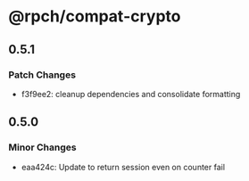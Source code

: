 # @rpch/compat-crypto

## 0.5.1

### Patch Changes

- f3f9ee2: cleanup dependencies and consolidate formatting

## 0.5.0

### Minor Changes

- eaa424c: Update to return session even on counter fail
